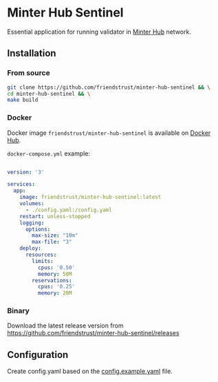 # Minter Hub Sentinel

Essential application for running validator in [Minter Hub](https://minter.org) network.

## Installation

### From source

```bash
git clone https://github.com/friendstrust/minter-hub-sentinel && \
cd minter-hub-sentinel && \
make build
```
### Docker

Docker image `friendstrust/minter-hub-sentinel` is available on [Docker Hub](https://hub.docker.com/r/friendstrust/minter-hub-sentinel).

`docker-compose.yml` example:

```yaml

version: '3'

services:
  app:
    image: friendstrust/minter-hub-sentinel:latest
    volumes:
      - ./config.yaml:/config.yaml
    restart: unless-stopped
    logging:
      options:
        max-size: "10m"
        max-file: "3"
    deploy:
      resources:
        limits:
          cpus: '0.50'
          memory: 50M
        reservations:
          cpus: '0.25'
          memory: 20M
```

### Binary

Download the latest release version from https://github.com/friendstrust/minter-hub-sentinel/releases

## Configuration

Create config.yaml based on the [config.example.yaml](https://github.com/FriendsTRUST/minter-hub-sentinel/blob/master/config.example.yaml) file.
